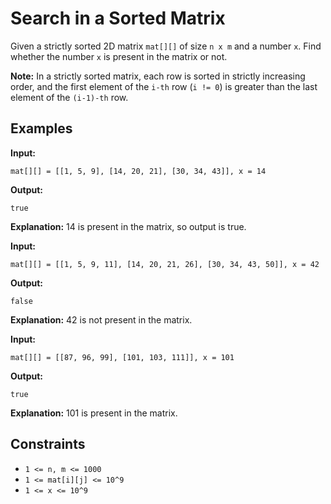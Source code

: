 # Search in a Sorted Matrix

Given a strictly sorted 2D matrix `mat[][]` of size `n x m` and a number `x`. Find whether the number `x` is present in the matrix or not.

**Note:** In a strictly sorted matrix, each row is sorted in strictly increasing order, and the first element of the `i-th` row (`i != 0`) is greater than the last element of the `(i-1)-th` row.

## Examples

**Input:** 
```
mat[][] = [[1, 5, 9], [14, 20, 21], [30, 34, 43]], x = 14
```
**Output:** 
```
true
```
**Explanation:** 14 is present in the matrix, so output is true.

**Input:** 
```
mat[][] = [[1, 5, 9, 11], [14, 20, 21, 26], [30, 34, 43, 50]], x = 42
```
**Output:** 
```
false
```
**Explanation:** 42 is not present in the matrix.

**Input:** 
```
mat[][] = [[87, 96, 99], [101, 103, 111]], x = 101
```
**Output:** 
```
true
```
**Explanation:** 101 is present in the matrix.

## Constraints

- `1 <= n, m <= 1000`
- `1 <= mat[i][j] <= 10^9`
- `1 <= x <= 10^9`